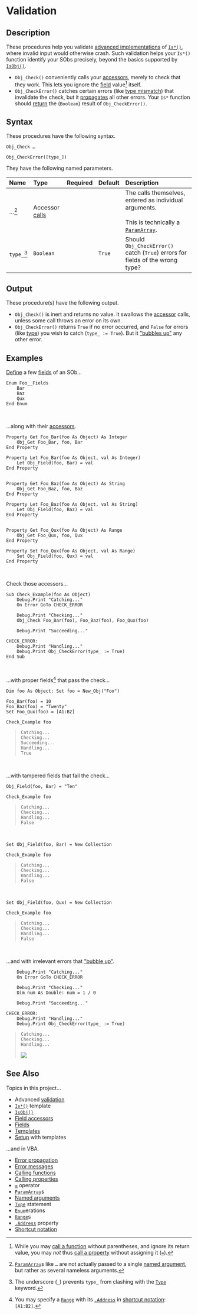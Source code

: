 # Validation #

## Description ##

These procedures help you validate [advanced implementations][sob_tmp_chk] of [`Is*()`][sob_tmp_is], where invalid input would otherwise crash.  Such validation helps your `Is*()` function identify your SObs precisely, beyond the basics supported by [`IsObj()`][sob_typo].

  - `Obj_Check()` conveniently calls your [accessors][sob_tmp_acc], merely to check that they work.  This lets you ignore the [field][sob_fld] value[^1] itself.
  - `Obj_CheckError()` catches certain errors (like [type mismatch][vba_err_13]) that invalidate the check, but it [propagates][vba_ppg_err] all other errors.  Your `Is*` function should [return][sob_tmp_rtn] the (`Boolean`) result of `Obj_CheckError()`.


## Syntax ##

These procedures have the following syntax.

```vba
Obj_Check …

Obj_CheckError([type_])
```

They have the following named parameters.

| Name        | Type                           | Required | Default                     | Description                                                                                                   |
| :---------- | :----------------------------- | :------: | :-------------------------- | :------------------------------------------------------------------------------------------------------------ |
| …[^2]       | Accessor [calls][vba_prp_call] |          |                             | The calls themselves, entered as individual arguments.<br><br>This is technically a [`ParamArray`][vba_parr]. |
| `type_`[^4] | `Boolean`                      |          | `True`                      | Should `Obj_CheckError()` catch (`True`) errors for fields of the wrong type?                                 |


## Output ##

These procedure(s) have the following output.

  - `Obj_Check()` is inert and returns no value.  It swallows the [accessor][sob_tmp_acc] calls, unless some call throws an error on its own.
  - `Obj_CheckError()` returns `True` if no error occurred, and `False` for errors (like [type][vba_err_13]) you wish to catch (`type_ := True`).  But it ["bubbles up"][vba_ppg_err] any other error.


## Examples ##

[Define][vba_enum] a few [fields][sob_fld] of an SOb…

```vba
Enum Foo__Fields
	Bar
	Baz
	Qux
End Enum
```

<br>

…along with their [accessors][sob_tmp_acc].

```vba
Property Get Foo_Bar(foo As Object) As Integer
	Obj_Get Foo_Bar, foo, Bar
End Property

Property Let Foo_Bar(foo As Object, val As Integer)
	Let Obj_Field(foo, Bar) = val
End Property


Property Get Foo_Baz(foo As Object) As String
	Obj_Get Foo_Baz, foo, Baz
End Property

Property Let Foo_Baz(foo As Object, val As String)
	Let Obj_Field(foo, Baz) = val
End Property


Property Get Foo_Qux(foo As Object) As Range
	Obj_Get Foo_Qux, foo, Qux
End Property

Property Set Foo_Qux(foo As Object, val As Range)
	Set Obj_Field(foo, Qux) = val
End Property
```

<br>

Check those accessors…

```vba
Sub Check_Example(foo As Object)
	Debug.Print "Catching..."
	On Error GoTo CHECK_ERROR
	
	Debug.Print "Checking..."
	Obj_Check Foo_Bar(foo), Foo_Baz(foo), Foo_Qux(foo)
	
	Debug.Print "Succeeding..."
	
CHECK_ERROR:
	Debug.Print "Handling..."
	Debug.Print Obj_CheckError(type_ := True)
End Sub
```

<br>

…with proper fields[^5] that pass the check…

```vba
Dim foo As Object: Set foo = New_Obj("Foo")

Foo_Bar(foo) = 10
Foo_Baz(foo) = "Twenty"
Set Foo_Qux(foo) = [A1:B2]

Check_Example foo
```

> ```
> Catching...
> Checking...
> Succeeding...
> Handling...
> True
> ```

<br>

…with tampered fields that fail the check…

```vba
Obj_Field(foo, Bar) = "Ten"

Check_Example foo
```

> ```
> Catching...
> Checking...
> Handling...
> False
> ```

<br>

```vba
Set Obj_Field(foo, Bar) = New Collection

Check_Example foo
```

> ```
> Catching...
> Checking...
> Handling...
> False
> ```

<br>

```vba
Set Obj_Field(foo, Qux) = New Collection

Check_Example foo
```

> ```
> Catching...
> Checking...
> Handling...
> False
> ```

<br>

…and with irrelevant errors that ["bubble up"][vba_ppg_err].

```vba
	Debug.Print "Catching..."
	On Error GoTo CHECK_ERROR
	
	Debug.Print "Checking..."
	Dim num As Double: num = 1 / 0
	
	Debug.Print "Succeeding..."
	
CHECK_ERROR:
	Debug.Print "Handling..."
	Debug.Print Obj_CheckError(type_ := True)
```

> ```
> Catching...
> Checking...
> Handling...
> ```
> ![][sob_chk_err]


## See Also ##

Topics in this project…

  - Advanced [validation][sob_tmp_chk]
  - [`Is*()`][sob_tmp_is] template
  - [`IsObj()`][sob_typo]
  - [Field accessors][sob_tmp_acc]
  - [Fields][sob_fld]
  - [Templates][sob_tmps]
  - [Setup][sob_setup] with templates

…and in VBA.

  - [Error propagation][vba_ppg_err]
  - [Error messages][vba_errs]
  - [Calling functions][vba_fun_call]
  - [Calling properties][vba_prp_call]
  - [`=`][vba_eq_op] operator
  - [`ParamArray`][vba_parr]s
  - [Named arguments][vba_nm_args]
  - [`Type`][vba_typ_kwd] statement
  - [`Enum`][vba_enum]erations
  - [`Range`][vba_rng]s
  - [`.Address`][vba_rng_adr] property
  - [Shortcut notation][vba_sct_nt]



  [^1]: While you may [call a function][vba_fun_prns] without parentheses, and ignore its return value, you may _not_ thus [call a property][vba_prp_call] without assigning it ([`=`][vba_eq_op]).
  [^2]: [`ParamArray`][vba_parr]s like `…` are not actually passed to a single [named argument][vba_nm_args], but rather as several nameless arguments.
  [^4]: The underscore (`_`) prevents `type_` from clashing with the [`Type`][vba_typ_kwd] keyword.
  [^5]: You may specify a [`Range`][vba_rng] with its [`.Address`][vba_rng_adr] in [shortcut notation][vba_sct_nt]: `[A1:B2]`.



  [sob_tmp_chk]:  ../src/SObTemplate.bas#L111-L140
  [sob_tmp_is]:   ../src/SObTemplate.bas#L89-L150
  [sob_typo]:     Typology.md
  [sob_tmp_acc]:  ../src/SObTemplate.bas#L171-L213
  [sob_fld]:      Field.md
  [vba_err_13]:   https://learn.microsoft.com/office/vba/language/reference/user-interface-help/type-mismatch-error-13
  [vba_ppg_err]:  https://www.fastercapital.com/content/Error-Handling--Error-Handling-Excellence--Bulletproofing-Your-VBA-Code.html#Error-Bubbling-and-Propagation
  [sob_tmp_rtn]:  ../src/SObTemplate.bas#L149
  [vba_prp_call]: https://learn.microsoft.com/office/vba/language/concepts/getting-started/calling-property-procedures
  [vba_parr]:     https://learn.microsoft.com/office/vba/language/concepts/getting-started/understanding-parameter-arrays
  [vba_enum]:     https://learn.microsoft.com/office/vba/language/reference/user-interface-help/enum-statement
  [sob_chk_err]:  ../med/vbe_error_11.png
  [sob_tmps]:     ../../../search?type=code&q=path:src/*Template.bas
  [sob_setup]:    Setup.md
  [vba_errs]:     https://learn.microsoft.com/office/vba/language/reference/error-messages
  [vba_fun_call]: https://learn.microsoft.com/office/vba/language/concepts/getting-started/calling-sub-and-function-procedures
  [vba_eq_op]:    https://learn.microsoft.com/office/vba/language/reference/user-interface-help/equals-operator
  [vba_nm_args]:  https://learn.microsoft.com/office/vba/language/concepts/getting-started/calling-sub-and-function-procedures#pass-named-arguments
  [vba_typ_kwd]:  https://learn.microsoft.com/office/vba/language/reference/user-interface-help/type-statement
  [vba_rng]:      https://learn.microsoft.com/office/vba/api/excel.range(object)
  [vba_rng_adr]:  https://learn.microsoft.com/office/vba/api/excel.range.address
  [vba_sct_nt]:   https://learn.microsoft.com/office/vba/excel/concepts/cells-and-ranges/refer-to-cells-by-using-shortcut-notation
  [vba_fun_prns]: https://learn.microsoft.com/office/vba/language/concepts/getting-started/calling-sub-and-function-procedures#use-parentheses-when-calling-function-procedures
